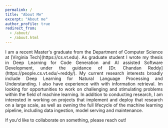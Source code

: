 ```yaml
---
permalink: /
title: "About Me"
excerpt: "About me"
author_profile: true
redirect_from: 
  - /about/
  - /about.html
---
```

<div style="text-align: justify">
I am a recent Master's graduate from the Department of Computer Science at [Virginia Tech](https://cs.vt.edu). As graduate student I wrote my thesis in Deep Learning for Code Generation and AI assisted Software Development, under the guidance of [Dr. Chandan Reddy](https://people.cs.vt.edu/~reddy/). My current research interests broadly include Deep Learning for Natural Language Processing and Understanding. I also have experience with with information retrieval. Im looking for opportunities to work on challenging and stimulating problems within the field of machine learning. In addition to conducting research, I am interested in working on projects that implement and deploy that research on a large scale, as well as owning the full lifecycle of the machine learning pipeline, including data ingestion, model serving and maintenance. 
 
If you'd like to collaborate on something, please reach out!

</div>


